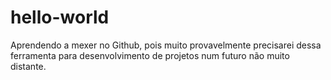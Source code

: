 # hello-world
Aprendendo a mexer no Github, pois muito provavelmente precisarei
dessa ferramenta para desenvolvimento de projetos num futuro não muito distante.
